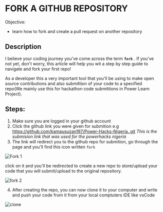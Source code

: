 # FORK A GITHUB REPOSITORY

Objective:

- learn how to fork and create a pull request on another repository

## Description

I believe your coding journey you've come across the term **`fork`** . If you've not yet, don't worry, this article will help you wit a step by step guide to navigate and fork your first repo!

As a developer this a very important tool that you'll be using to make open source contributions and also submittion of your code to a specified repo(We mainly use this for hackathon code submittions in Power Learn Project).

## Steps:

1. Make sure you are logged in your github account
2. Click the github link you were given for submition e.g https://github.com/kamausuzan197/Power-Hacks-Nigeria..git *This is the submision link that was used for the powerhacks nigeria*
3. The link will redirect you to the github repo for submition, go through the page and you'll find this icon written `fork`

![Fork 1](https://github.com/Ochiengsteven/Articles/assets/91716656/0c6a0c7a-f1be-459c-adee-48bac2c95fed)

click on it and you'll be redirected to create a new repo to store/upload your code that you will submit/upload to the original repository.

![fork 2](https://github.com/Ochiengsteven/Articles/assets/91716656/1ae7620b-3778-4f76-ba59-9fe6c7e9832d)

4. After creating the repo, you can now clone it to your computer and write and push your code from it from your local comptuters IDE like vsCode

![clone](https://github.com/Ochiengsteven/Articles/assets/91716656/cdf14387-21b9-4e07-9f49-cedede14957b)
